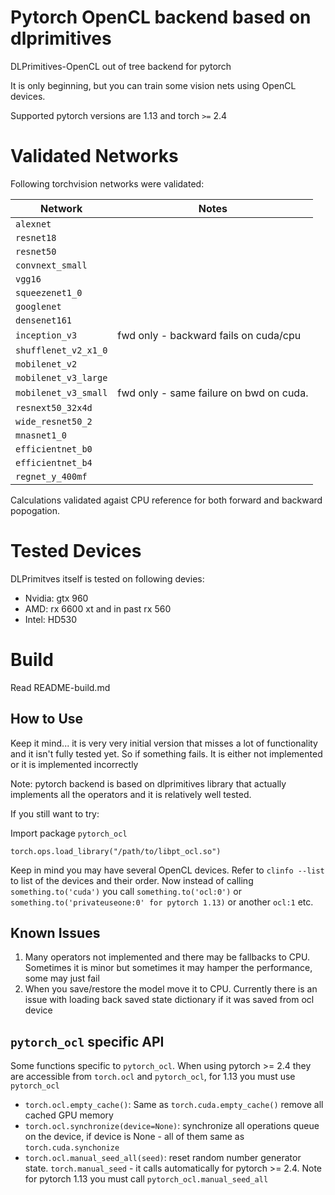 # Pytorch OpenCL backend based on dlprimitives

DLPrimitives-OpenCL out of tree backend for pytorch

It is only beginning, but you can train some vision nets using OpenCL devices.

Supported pytorch versions are 1.13 and torch `>=` 2.4

# Validated Networks

Following torchvision networks were validated:

| Network               |   Notes                                   |
|-----------------------|-------------------------------------------|
| `alexnet`             |                                           |
| `resnet18`            |                                           |
| `resnet50`            |                                           |
| `convnext_small`      |                                           |
| `vgg16`               |                                           |
| `squeezenet1_0`       |                                           |
| `googlenet`           |                                           |
| `densenet161`         |                                           |
| `inception_v3`        | fwd only - backward fails on cuda/cpu     |
| `shufflenet_v2_x1_0`  |                                           |
| `mobilenet_v2`        |                                           |
| `mobilenet_v3_large`  |                                           |
| `mobilenet_v3_small`  | fwd only - same failure on bwd on cuda.   |
| `resnext50_32x4d`     |                                           |
| `wide_resnet50_2`     |                                           |
| `mnasnet1_0`          |                                           |
| `efficientnet_b0`     |                                           |
| `efficientnet_b4`     |                                           |
| `regnet_y_400mf`      |                                           |


Calculations validated agaist CPU reference for both forward and backward popogation.

# Tested Devices

DLPrimitves itself is tested on following devies: 

- Nvidia: gtx 960
- AMD: rx 6600 xt and in past rx 560
- Intel: HD530


# Build

Read README-build.md
    
## How to Use
    
Keep it mind... it is very very initial version that misses a lot of functionality and it isn't fully tested yet.
So if something fails. It is either not implemented or it is implemented incorrectly

Note: pytorch backend is based on dlprimitives library that actually implements all the operators and
it is relatively well tested.

If you still want to try:

Import package `pytorch_ocl`

    torch.ops.load_library("/path/to/libpt_ocl.so")
	
Keep in mind you may have several OpenCL devices. Refer to `clinfo --list` to list
of the devices and their order. Now instead of calling `something.to('cuda')` you call `something.to('ocl:0')` or 
`something.to('privateuseone:0' for pytorch 1.13)` or another `ocl:1` etc.


## Known Issues

1. Many operators not implemented and there may be fallbacks to CPU. Sometimes it is minor but sometimes it may hamper the performance, some may just fail
2. When you save/restore the model move it to CPU. Currently there is an issue with loading back saved state dictionary if it was saved from ocl device


## `pytorch_ocl` specific API

Some functions specific to `pytorch_ocl`. When using pytorch >= 2.4 they are accessible from `torch.ocl` and `pytorch_ocl`, for 1.13 you must use `pytorch_ocl`

- `torch.ocl.empty_cache()`: Same as `torch.cuda.empty_cache()` remove all cached GPU memory
- `torch.ocl.synchronize(device=None)`: synchronize all operations queue on the device, if device is None - all of them same as `torch.cuda.synchonize`
- `torch.ocl.manual_seed_all(seed)`: reset random number generator state. `torch.manual_seed` - it calls automatically for pytorch >= 2.4. Note for pytorch 1.13 you must call `pytorch_ocl.manual_seed_all`


